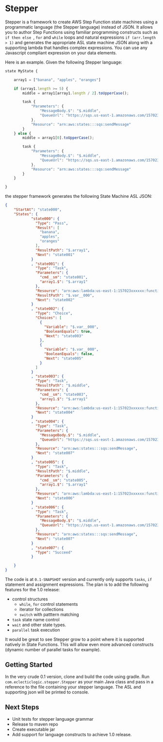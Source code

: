 Stepper
====

Stepper is a framework to create AWS Step Function state machines using a programmatic language 
(the Stepper language) instead of JSON. It allows you to author Step Functions using familiar programming constructs
such as `if then else `, `for` and `while` loops and natural expressions `if (arr.length > 1)` 
and generates the appropriate ASL state machine JSON along with a supporting lambda that handles 
complex expressions. You can use any Javascript compliant expression on your data elements.

Here is an example. Given the following Stepper language:

```Javascript
state MyState {

	array1 = ["banana", "apples", "oranges"]

	if (array1.length >= 5) {
		middle = array1[array1.length / 2].toUpperCase();

		task {
			"Parameters": {
        		"MessageBody.$": "$.middle",
        		"QueueUrl": "https://sqs.us-east-1.amazonaws.com/157023xxxxxx/stepqueue1"
      		},
			"Resource": "arn:aws:states:::sqs:sendMessage"
		}
	} else {
		middle = array1[0].toUpperCase();

		task {
			"Parameters": {
        		"MessageBody.$": "$.middle",
        		"QueueUrl": "https://sqs.us-east-1.amazonaws.com/157023xxxxxx/stepqueue2"
      		},
			"Resource": "arn:aws:states:::sqs:sendMessage"
		}
	}

}


```    

the stepper framework generates the following State Machine ASL JSON:

```json
{
    "StartAt": "state000",
    "States": {
            "state000": {
              "Type": "Pass",
              "Result": [
                "banana",
                "apples",
                "oranges"
              ],
              "ResultPath": "$.array1",
              "Next": "state001"
            }
            , "state001": {
              "Type": "Task",
              "Parameters": {
                "cmd__sm": "state001",
                "array1.$": "$.array1"
              },
              "Resource": "arn:aws:lambda:us-east-1:157023xxxxxx:function:testInput",
              "ResultPath": "$.var__000",
              "Next": "state002"
            }
            , "state002": {
              "Type": "Choice",
              "Choices": [
                {
                  "Variable": "$.var__000",
                  "BooleanEquals": true,
                  "Next": "state003"
                },
                {
                  "Variable": "$.var__000",
                  "BooleanEquals": false,
                  "Next": "state005"
                }
              ]
            }
            , "state003": {
              "Type": "Task",
              "ResultPath": "$.middle",
              "Parameters": {
                "cmd__sm": "state003",
                "array1.$": "$.array1"
              },
              "Resource": "arn:aws:lambda:us-east-1:157023xxxxxx:function:testInput",
              "Next": "state004"
            }
            , "state004": {
              "Type": "Task",
              "Parameters": {
                "MessageBody.$": "$.middle",
                "QueueUrl": "https://sqs.us-east-1.amazonaws.com/157023xxxxxx/stepqueue1"
              },
              "Resource": "arn:aws:states:::sqs:sendMessage",
              "Next": "state007"
            }
            , "state005": {
              "Type": "Task",
              "ResultPath": "$.middle",
              "Parameters": {
                "cmd__sm": "state005",
                "array1.$": "$.array1"
              },
              "Resource": "arn:aws:lambda:us-east-1:157023xxxxxx:function:testInput",
              "Next": "state006"
            }
            , "state006": {
              "Type": "Task",
              "Parameters": {
                "MessageBody.$": "$.middle",
                "QueueUrl": "https://sqs.us-east-1.amazonaws.com/157023xxxxxx/stepqueue2"
              },
              "Resource": "arn:aws:states:::sqs:sendMessage",
              "Next": "state007"
            }
            , "state007": {
              "Type": "Succeed"
            }

    }
}
```

The code is at `0.1-SNAPSHOT` version and currently only supports `tasks`, `if` statement and assignment expressions. 
The plan is to add the following features for the 1.0 release:

* control structures
    - `while`, `for` control statements
    - iterator for collections
    - `switch` with patttern matching
* `task` state name control
* `wait` and other state types.
* `parallel` task execution 

It would be great to see Stepper grow to a point where it is supported natively in State Functions. 
This will allow even more advanced constructs (dynamic number of parallel tasks for example).

Getting Started
---
     
In the very crude 0.1 version, clone and build the code using gradle. Run `com.eclecticlogic.stepper.Stepper` as your 
main Java class and pass in a reference to the file containing your stepper language. The ASL and supporting 
json will be printed to console.

Next Steps
---

* Unit tests for stepper language grammar
* Release to maven repo
* Create executable jar
* Add support for language constructs to achieve 1.0 release. 